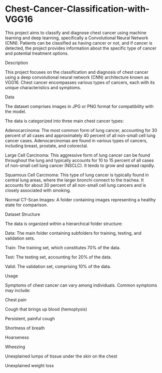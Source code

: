 # Chest-Cancer-Classification-with-VGG16

This project aims to classify and diagnose chest cancer using machine learning and deep learning, specifically a Convolutional Neural Network (CNN). Patients can be classified as having cancer or not, and if cancer is detected, the project provides information about the specific type of cancer and potential treatment options.

Description

This project focuses on the classification and diagnosis of chest cancer using a deep convolutional neural network (CNN) architecture known as VGG16. Chest cancer encompasses various types of cancers, each with its unique characteristics and symptoms.

Data

The dataset comprises images in JPG or PNG format for compatibility with the model.

The data is categorized into three main chest cancer types:

Adenocarcinoma: The most common form of lung cancer, accounting for 30 percent of all cases and approximately 40 percent of all non-small cell lung cancer cases. Adenocarcinomas are found in various types of cancers, including breast, prostate, and colorectal.

Large Cell Carcinoma: This aggressive form of lung cancer can be found throughout the lung and typically accounts for 10 to 15 percent of all cases of non-small cell lung cancer (NSCLC). It tends to grow and spread rapidly.

Squamous Cell Carcinoma: This type of lung cancer is typically found in central lung areas, where the larger bronchi connect to the trachea. It accounts for about 30 percent of all non-small cell lung cancers and is closely associated with smoking.

Normal CT-Scan Images: A folder containing images representing a healthy state for comparison.

Dataset Structure

The data is organized within a hierarchical folder structure:

Data: The main folder containing subfolders for training, testing, and validation sets.

Train: The training set, which constitutes 70% of the data.

Test: The testing set, accounting for 20% of the data.

Valid: The validation set, comprising 10% of the data.

Usage

Symptoms of chest cancer can vary among individuals. Common symptoms may include:

Chest pain

Cough that brings up blood (hemoptysis)

Persistent, painful cough

Shortness of breath

Hoarseness

Wheezing

Unexplained lumps of tissue under the skin on the chest

Unexplained weight loss
